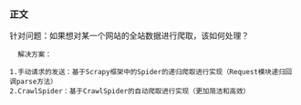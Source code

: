 ### 正文

  针对问题：如果想对某一个网站的全站数据进行爬取，该如何处理？
  
      解决方案：

    1.手动请求的发送：基于Scrapy框架中的Spider的递归爬取进行实现（Request模块递归回调parse方法）
    2.CrawlSpider：基于CrawlSpider的自动爬取进行实现（更加简洁和高效）

    
